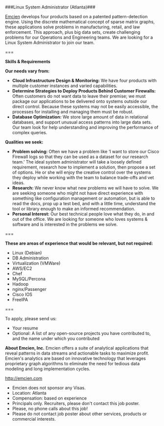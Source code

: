 ###Linux System Administrator (Atlanta)###

[Emcien](http://emcien.com) develops four products based on a patented pattern-detection engine. Using the discrete mathematical concept of sparse matrix graphs, these applications solve problems in manufacturing, retail, and law enforcement. This approach, plus big data sets, create challenging problems for our Operations and Engineering teams.
We are looking for a Linux System Administrator to join our team.

===

**Skills & Requirements**

**Our needs vary from:**
- **Cloud Infrastructure Design & Monitoring:** We have four products with multiple customer instances and varied capabilities.
- **Determine Strategies to Deploy Products Behind Customer Firewalls:** Often customers do not want data to leave their premise; we must package our applications to be delivered onto systems outside our direct control. Because these systems may not be easily accessible, the processes for installing and managing them must be robust.
- **Database Optimization:** We store large amount of data in relational databases, and support unusual access patterns into large data sets. Our team look for help understanding and improving the performance of complex queries.

**Qualities we seek:**
- **Problem solving:** Often we have a problem like ‘I want to store our Cisco Firewall logs so that they can be used as a dataset for our research team.’ The ideal system administrator will take a loosely defined requirement, research how to implement a solution, then propose a set of options. He or she will enjoy the creative control over the systems they deploy while working with the team to balance trade-offs and vet ideas. 
- **Research:** We never know what new problems we will have to solve. We are seeking someone who might not have direct experience with something like configuration management or automation, but is able to read the docs, prop up a test bed, and with a little time, understand the tool or library enough to make an informed recommendation.
- **Personal Interest:** Our best technical people love what they do, in and out of the office. We are looking for someone who loves systems & software and is interested in the problems we solve.

===

**These are areas of experience that would be relevant, but not required:**
- Linux (Debian)
- DB Administration
- Virtualization (VMWare)
- AWS/EC2
- Chef
- MySQL/Percona
- Hadoop
- nginx/Passenger
- Cisco IOS
- FreeIPA

===

To apply, please send us:
- Your resume
- Optional: A list of any open-source projects you have contributed to, and the name under which you contributed

**About Emcien, Inc.**
Emcien offers a suite of analytical applications that reveal patterns
in data streams and actionable tasks to maximize profit. Emcien's
analytics are based on innovative technology that leverages proprietary
graph algorithms to eliminate the need for tedious data modeling and
long implementation cycles.

http://emcien.com

- Emcien does not sponsor any Visas.
- Location: Atlanta
- Compensation: based on experience
- Principals only. Recruiters, please don't contact this job poster.
- Please, no phone calls about this job!
- Please do not contact job poster about other services, products or commercial interests.
